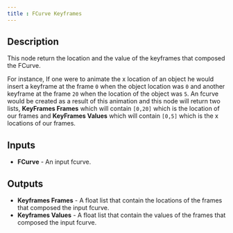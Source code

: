 ```yaml
---
title : FCurve Keyframes
---
```


## Description

This node return the location and the value of the keyframes that
composed the FCurve.

For instance, If one were to animate the x location of an object he would
insert a keyframe at the frame `0` when the object location was `0` and another
keyframe at the frame `20` when the location of the object was `5`. An fcurve
would be created as a result of this animation and this node will return two
lists, **KeyFrames Frames** which will contain `[0,20]` which is the location
of our frames and **KeyFrames Values** which will contain `[0,5]` which is the
x locations of our frames.

## Inputs

- **FCurve** - An input fcurve.

## Outputs

- **Keyframes Frames** - A float list that contain the locations of
    the frames that composed the input fcurve.
- **Keyframes Values** - A float list that contain the values of the
    frames that composed the input fcurve.
